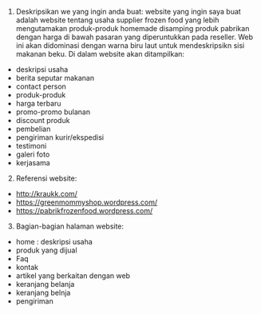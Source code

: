 
1. Deskripsikan we yang ingin anda buat:
website yang ingin saya buat adalah website tentang usaha supplier frozen food yang lebih mengutamakan produk-produk homemade disamping produk pabrikan dengan harga di bawah pasaran yang diperuntukkan pada reseller. Web ini akan didominasi dengan warna biru laut untuk mendeskripsikn sisi makanan beku. Di dalam website akan ditampilkan:
- deskripsi usaha
- berita seputar makanan
- contact person
- produk-produk 
- harga terbaru
- promo-promo bulanan
- discount produk
- pembelian
- pengiriman kurir/ekspedisi 
- testimoni
- galeri foto
- kerjasama

2. Referensi website:
- http://kraukk.com/
- https://greenmommyshop.wordpress.com/
- https://pabrikfrozenfood.wordpress.com/

3. Bagian-bagian halaman website:
- home : deskripsi usaha
- produk yang dijual
- Faq
- kontak
- artikel yang berkaitan dengan web
- keranjang belanja
- keranjang belnja
- pengiriman


 
